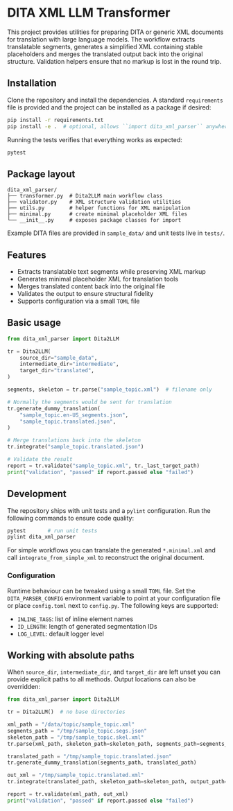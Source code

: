 # DITA XML LLM Transformer

This project provides utilities for preparing DITA or generic XML documents for
translation with large language models. The workflow extracts translatable
segments, generates a simplified XML containing stable placeholders and merges
the translated output back into the original structure. Validation helpers ensure
that no markup is lost in the round trip.

## Installation

Clone the repository and install the dependencies. A standard ``requirements``
file is provided and the project can be installed as a package if desired:

```bash
pip install -r requirements.txt
pip install -e .  # optional, allows ``import dita_xml_parser`` anywhere
```

Running the tests verifies that everything works as expected:

```bash
pytest
```

## Package layout

```
dita_xml_parser/
├── transformer.py  # Dita2LLM main workflow class
├── validator.py    # XML structure validation utilities
├── utils.py        # helper functions for XML manipulation
├── minimal.py      # create minimal placeholder XML files
└── __init__.py     # exposes package classes for import
```

Example DITA files are provided in `sample_data/` and unit tests live in `tests/`.

## Features

- Extracts translatable text segments while preserving XML markup
- Generates minimal placeholder XML for translation tools
- Merges translated content back into the original file
- Validates the output to ensure structural fidelity
- Supports configuration via a small ``TOML`` file

## Basic usage

```python
from dita_xml_parser import Dita2LLM

tr = Dita2LLM(
    source_dir="sample_data",
    intermediate_dir="intermediate",
    target_dir="translated",
)

segments, skeleton = tr.parse("sample_topic.xml")  # filename only

# Normally the segments would be sent for translation
tr.generate_dummy_translation(
    "sample_topic.en-US_segments.json",
    "sample_topic.translated.json",
)

# Merge translations back into the skeleton
tr.integrate("sample_topic.translated.json")

# Validate the result
report = tr.validate("sample_topic.xml", tr._last_target_path)
print("validation", "passed" if report.passed else "failed")
```

## Development

The repository ships with unit tests and a ``pylint`` configuration. Run the
following commands to ensure code quality:

```bash
pytest       # run unit tests
pylint dita_xml_parser
```

For simple workflows you can translate the generated `*.minimal.xml` and call `integrate_from_simple_xml` to reconstruct the original document.

### Configuration

Runtime behaviour can be tweaked using a small ``TOML`` file. Set the
``DITA_PARSER_CONFIG`` environment variable to point at your configuration file
or place ``config.toml`` next to ``config.py``. The following keys are
supported:

- ``INLINE_TAGS``: list of inline element names
- ``ID_LENGTH``: length of generated segmentation IDs
- ``LOG_LEVEL``: default logger level

## Working with absolute paths

When `source_dir`, `intermediate_dir`, and `target_dir` are left unset you can
provide explicit paths to all methods. Output locations can also be overridden:

```python
from dita_xml_parser import Dita2LLM

tr = Dita2LLM()  # no base directories

xml_path = "/data/topic/sample_topic.xml"
segments_path = "/tmp/sample_topic.segs.json"
skeleton_path = "/tmp/sample_topic.skel.xml"
tr.parse(xml_path, skeleton_path=skeleton_path, segments_path=segments_path)

translated_path = "/tmp/sample_topic.translated.json"
tr.generate_dummy_translation(segments_path, translated_path)

out_xml = "/tmp/sample_topic.translated.xml"
tr.integrate(translated_path, skeleton_path=skeleton_path, output_path=out_xml)

report = tr.validate(xml_path, out_xml)
print("validation", "passed" if report.passed else "failed")
```
